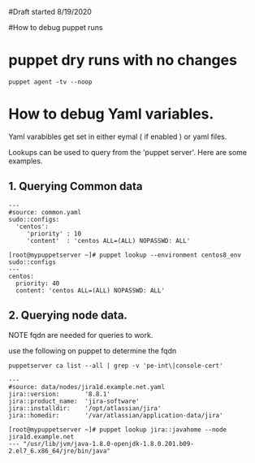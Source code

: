 #Draft started 8/19/2020

#How to debug puppet runs

# puppet dry runs with no changes
```
puppet agent -tv --noop 
```

# How to debug Yaml variables.
Yaml varabibles get set in either eymal ( if enabled ) or yaml files.

Lookups can be used to query from the 'puppet server'. Here are some examples.

## 1. Querying Common data 

```
---
#source: common.yaml
sudo::configs:
  'centos':
     'priority' : 10
     'content'  : 'centos ALL=(ALL) NOPASSWD: ALL'
```

```
[root@mypuppetserver ~]# puppet lookup --environment centos8_env sudo::configs
---
centos:
  priority: 40
  content: 'centos ALL=(ALL) NOPASSWD: ALL'
```

## 2. Querying node data. 

NOTE fqdn are needed for queries to work.

use the following on puppet to determine the fqdn

```
puppetserver ca list --all | grep -v 'pe-int\|console-cert'
```


```
---
#source: data/nodes/jira1d.example.net.yaml 
jira::version:       '8.8.1'
jira::product_name:  'jira-software'
jira::installdir:    '/opt/atlassian/jira'
jira::homedir:       '/var/atlassian/application-data/jira'
```



```
[root@mypuppetserver ~]# puppet lookup jira::javahome --node jira1d.example.net
--- "/usr/lib/jvm/java-1.8.0-openjdk-1.8.0.201.b09-2.el7_6.x86_64/jre/bin/java"
```
